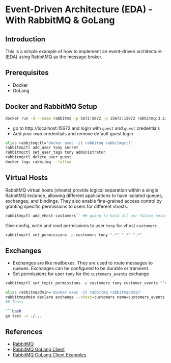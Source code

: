 # Event-Driven Architecture (EDA) - With RabbitMQ & GoLang

## Introduction

This is a simple example of how to implement an event-driven architecture (EDA) using RabbitMQ as the message broker.

## Prerequisites

- Docker
- GoLang

## Docker and RabbitMQ Setup

```bash
docker run -d --name rabbitmq -p 5672:5672 -p 15672:15672 rabbitmq:3.13-management

```

- go to http://localhost:15672 and login with `guest` and `guest` credentials
- Add your own credentials and remove default guest login

```bash
alias rabbitmqctl='docker exec -it rabbitmq rabbitmqctl'
rabbitmqctl add_user tony secret
rabbitmqctl set_user_tags tony administrator
rabbitmqctl delete_user guest
docker logs rabbitmq --follow
```

## Virtual Hosts

RabbitMQ virtual hosts (vhosts) provide logical separation within a single RabbitMQ instance, allowing different applications to have isolated queues, exchanges, and bindings. They also enable fine-grained access control by granting specific permissions to users for different vhosts.

```bash
rabbitmqctl add_vhost customers`` ## going to hold all our future resources related to customers
```

Give config, write and read permissions to user `tony` for vhost `customers`

```bash
rabbitmqctl set_permissions -p customers tony ".*" ".*" ".*"
```

## Exchanges

- Exchanges are like mailboxes. They are used to route messages to queues. Exchanges can be configured to be durable or transient.
- Set permissions for user `tony` for the `customers_events` exchange

```bash
rabbitmqctl set_topic_permissions -p customers tony customer_events "^customers.*" "^customers.*"
```

````bash
alias rabbitmqadmin='docker exec -it rabbitmq rabbitmqadmin'
rabbitmqadmin declare exchange --vhost=customers name=customers_events type=topic -u tony -p secret durable=true
## Tests

```bash
go test -v ./...
````

## References

- [RabbitMQ](https://www.rabbitmq.com/)
- [RabbitMQ GoLang Client](https://github.com/rabbitmq/amqp091-go)
- [RabbitMQ GoLang Client Examples](https://github.com/rabbitmq/rabbitmq-tutorials/tree/main/go)
